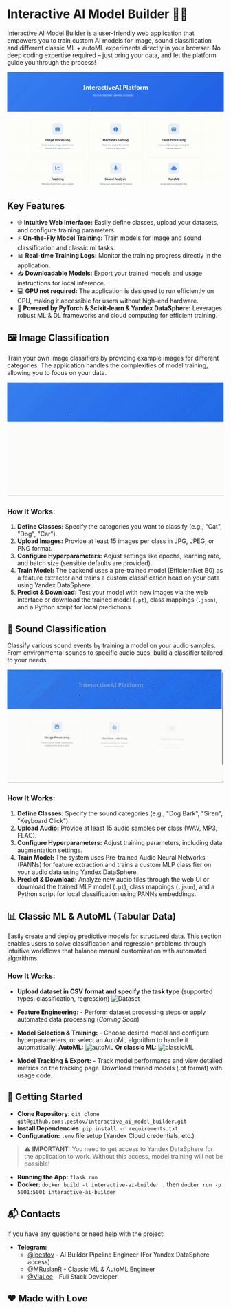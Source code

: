 # Interactive AI Model Builder 🤖✨

Interactive AI Model Builder is a user-friendly web application that empowers you to train custom AI models for image, sound classification and different classic ML + autoML experiments directly in your browser. No deep coding expertise required – just bring your data, and let the platform guide you through the process!

![Demo](assets/demo_main.gif)

## Key Features

*   🌐 **Intuitive Web Interface:** Easily define classes, upload your datasets, and configure training parameters.
*   ⚡ **On-the-Fly Model Training:** Train models for image and sound classification and classic ml tasks.
*   📊 **Real-time Training Logs:** Monitor the training progress directly in the application.
*   📥 **Downloadable Models:** Export your trained models and usage instructions for local inference.
*   💻 **GPU not required:** The application is designed to run efficiently on CPU, making it accessible for users without high-end hardware.
*   🚀 **Powered by PyTorch & Scikit-learn & Yandex DataSphere:** Leverages robust ML & DL frameworks and cloud computing for efficient training.

## 🖼️ Image Classification

Train your own image classifiers by providing example images for different categories. The application handles the complexities of model training, allowing you to focus on your data.

![image_ai](assets/image_ai.gif)

### How It Works:

1.  **Define Classes:** Specify the categories you want to classify (e.g., "Cat", "Dog", "Car").
2.  **Upload Images:** Provide at least 15 images per class in JPG, JPEG, or PNG format.
3.  **Configure Hyperparameters:** Adjust settings like epochs, learning rate, and batch size (sensible defaults are provided).
4.  **Train Model:** The backend uses a pre-trained model (EfficientNet B0) as a feature extractor and trains a custom classification head on your data using Yandex DataSphere.
5.  **Predict & Download:** Test your model with new images via the web interface or download the trained model (`.pt`), class mappings (`.json`), and a Python script for local predictions.

## 🎵 Sound Classification

Classify various sound events by training a model on your audio samples. From environmental sounds to specific audio cues, build a classifier tailored to your needs.

![sound_ai](assets/sound_ai.gif)

### How It Works:

1.  **Define Classes:** Specify the sound categories (e.g., "Dog Bark", "Siren", "Keyboard Click").
2.  **Upload Audio:** Provide at least 15 audio samples per class (WAV, MP3, FLAC).
3.  **Configure Hyperparameters:** Adjust training parameters, including data augmentation settings.
4.  **Train Model:** The system uses Pre-trained Audio Neural Networks (PANNs) for feature extraction and trains a custom MLP classifier on your audio data using Yandex DataSphere.
5.  **Predict & Download:** Analyze new audio files through the web UI or download the trained MLP model (`.pt`), class mappings (`.json`), and a Python script for local classification using PANNs embeddings.

## 📊 Classic ML & AutoML (Tabular Data)

Easily create and deploy predictive models for structured data. This section enables users to solve classification and regression problems through intuitive workflows that balance manual customization with automated algorithms.


### How It Works:

*   **Upload dataset in CSV format and specify the task type** (supported types: classification, regression)
    ![Dataset](assets/datasets.gif)

*   **Feature Engineering:** - Perform dataset processing steps or apply automated data processing  (*Coming Soon*)
*   **Model Selection & Training:** - Choose desired model and configure hyperparameters, or select an AutoML algorithm to handle it automatically!
**AutoML:**
![autoML](assets/autoML.gif)
**Or classic ML:**
![classicML](assets/classicML.gif)
*  **Model Tracking & Export:** - Track model performance and view detailed metrics on the tracking page. Download trained models (.pt format) with usage code.


## 🚀 Getting Started

*   **Clone Repository:** `git clone git@github.com:lpestov/interactive_ai_model_builder.git`
*   **Install Dependencies:** `pip install -r requirements.txt`
*   **Configuration:** `.env` file setup (Yandex Cloud credentials, etc.)
> ⚠️ **IMPORTANT:** You need to get access to Yandex DataSphere for the application to work. Without this access, model training will not be possible!
*   **Running the App:** `flask run`
*   **Docker:** `docker build -t interactive-ai-builder .` then `docker run -p 5001:5001 interactive-ai-builder`

## 📬 Contacts

If you have any questions or need help with the project:

* **Telegram:**
    * [@lpestov](https://t.me/KersolWIs) - AI Builder Pipeline Engineer (For Yandex DataSphere access)
    * [@MRuslanR](https://t.me/Whoisaltyn) - Classic ML & AutoML Engineer
    * [@VlaLee](https://t.me/v7lee) - Full Stack Developer

## ❤️ Made with Love
